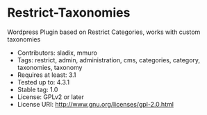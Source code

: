 # Restrict-Taxonomies
Wordpress Plugin based on Restrict Categories, works with custom taxonomies


* Contributors: sladix, mmuro
* Tags: restrict, admin, administration, cms, categories, category, taxonomies, taxonomy
* Requires at least: 3.1
* Tested up to: 4.3.1
* Stable tag: 1.0
* License: GPLv2 or later
* License URI: http://www.gnu.org/licenses/gpl-2.0.html
